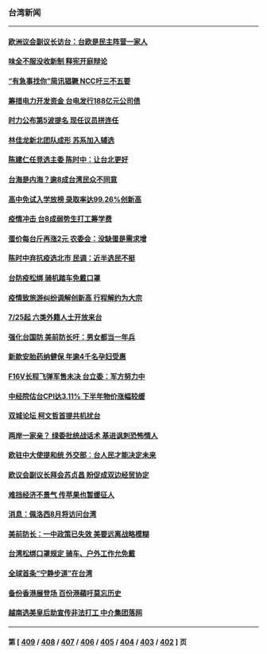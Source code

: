 ### 台湾新闻
---
#### [欧洲议会副议长访台：台欧是民主阵营一家人](../../pages/ncid1349361/n13784481.md) 
#### [味全不服没收新制 释宪开庭辩论](../../pages/ncid1349361/n13784601.md) 
#### [“有急事找你”简讯猖獗 NCC吁三不五要](../../pages/ncid1349361/n13784605.md) 
#### [筹措电力开发资金 台电发行188亿元公司债](../../pages/ncid1349361/n13784607.md) 
#### [时力公布第5波提名 现任议员拼连任](../../pages/ncid1349361/n13784608.md) 
#### [林佳龙新北团队成形 苏系加入辅选](../../pages/ncid1349361/n13784609.md) 
#### [陈建仁任竞选主委 陈时中：让台北更好](../../pages/ncid1349361/n13784611.md) 
#### [台海是内海？逾8成台湾民众不同意](../../pages/ncid1349361/n13784618.md) 
#### [高中免试入学放榜 录取率达99.26%创新高](../../pages/ncid1349361/n13784620.md) 
#### [疫情冲击 台8成弱势生打工筹学费](../../pages/ncid1349361/n13784613.md) 
#### [蛋价每台斤再涨2元 农委会：没缺蛋是需求增](../../pages/ncid1349361/n13784603.md) 
#### [陈时中弃抗疫选北市 民调：近半选民不挺](../../pages/ncid1349361/n13784602.md) 
#### [台防疫松绑 骑机踏车免戴口罩](../../pages/ncid1349361/n13784580.md) 
#### [疫情致旅游纠纷调解创新高 行程解约为大宗](../../pages/ncid1349361/n13784583.md) 
#### [7/25起 六类外籍人士开放来台](../../pages/ncid1349361/n13784578.md) 
#### [强化台国防 美前防长吁：男女都当一年兵](../../pages/ncid1349361/n13784575.md) 
#### [新款安胎药纳健保 年逾4千名孕妇受惠](../../pages/ncid1349361/n13784586.md) 
#### [F16V长程飞弹军售未决 台立委：军方努力中](../../pages/ncid1349361/n13784461.md) 
#### [中经院估台CPI达3.11%  下半年物价涨幅较缓](../../pages/ncid1349361/n13784488.md) 
#### [双城论坛 柯文哲首提共机扰台](../../pages/ncid1349361/n13784494.md) 
#### [两岸一家亲？ 绿委批统战话术 基进讽刺恐怖情人](../../pages/ncid1349361/n13784487.md) 
#### [欧驻中大使提和统 外交部︰台人民才能决定未来](../../pages/ncid1349361/n13784463.md) 
#### [欧议会副议长拜会苏贞昌 盼促成双边经贸协定](../../pages/ncid1349361/n13784474.md) 
#### [难挡经济不景气 传苹果也暂缓征人](../../pages/ncid1349361/n13784447.md) 
#### [消息：佩洛西8月将访问台湾](../../pages/ncid1349361/n13784330.md) 
#### [美前防长：一中政策已失效 美要远离战略模糊](../../pages/ncid1349361/n13784241.md) 
#### [台湾松绑口罩规定 骑车、户外工作允免戴](../../pages/ncid1349361/n13784297.md) 
#### [全球首条“宁静步道”在台湾](../../pages/ncid1349361/n13783790.md) 
#### [备份香港展登场 百份港蘋吁莫忘历史](../../pages/ncid1349361/n13783823.md) 
#### [越南选美皇后助宣传非法打工 中介集团落网](../../pages/ncid1349361/n13783828.md) 

---
#### 第 [ [409](./409.md) / [408](./408.md) / [407](./407.md) / [406](./406.md) / [405](./405.md) / [404](./404.md) / [403](./403.md) / [402](./402.md) ] 页
